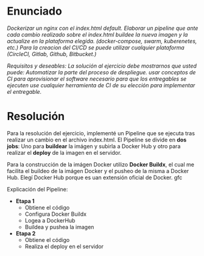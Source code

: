 # Enunciado
*Dockerizar un nginx con el index.html default. Elaborar un pipeline que ante cada cambio realizado sobre el index.html buildee la nueva imagen y la actualize en la plataforma elegida. (docker-compose, swarm, kuberenetes, etc.) Para la creacion del CI/CD se puede utilizar cualquier plataforma (CircleCI, Gitlab, Github, Bitbucket.)*

*Requisitos y deseables:*
*La solución al ejercicio debe mostrarnos que usted puede:*
*Automatizar la parte del proceso de despliegue. usar conceptos de CI para aprovisionar el software necesario para que los entregables se ejecuten use cualquier herramienta de CI de su elección para implementar el entregable.*

# Resolución

Para la resolución del ejercicio, implementé un Pipeline que se ejecuta tras realizar un cambio en el archivo index.html. El Pipeline se divide en **dos jobs**: Uno para **buildear** la imágen y subirla a Docker Hub y otro para realizar el **deploy** de la imagen en el servidor.

Para la construcción de la imágen Docker utilizo **Docker Buildx**, el cual me facilita el buildeo de la imágen Docker y el pusheo de la misma a Docker Hub. Elegí Docker Hub porque es uan extensión oficial de Docker. gfc

Explicación del Pipeline:
- **Etapa 1**
  - Obtiene el código
  - Configura Docker Buildx
  - Logea a DockerHub
  - Buildea y pushea la imagen
- **Etapa 2**
  - Obtiene el código
  - Realiza el deploy en el servidor



